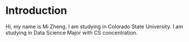 # Introduction
Hi, my name is Mi Zheng. I am studying in Colorado State University.
I am studying in Data Science Major with CS concentration.
